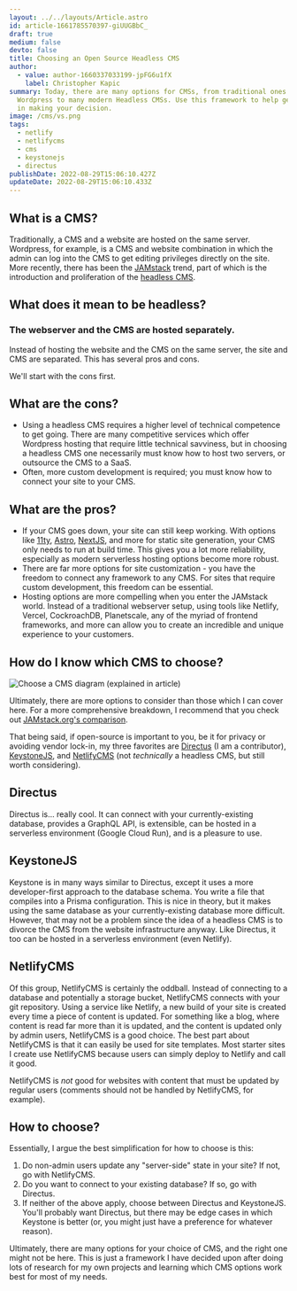 ```yaml
---
layout: ../../layouts/Article.astro
id: article-1661785570397-giUUGBbC_
draft: true
medium: false
devto: false
title: Choosing an Open Source Headless CMS
author:
  - value: author-1660337033199-jpFG6u1fX
    label: Christopher Kapic
summary: Today, there are many options for CMSs, from traditional ones like
  Wordpress to many modern Headless CMSs. Use this framework to help get started
  in making your decision.
image: /cms/vs.png
tags:
  - netlify
  - netlifycms
  - cms
  - keystonejs
  - directus
publishDate: 2022-08-29T15:06:10.427Z
updateDate: 2022-08-29T15:06:10.433Z
---
```

## What is a CMS?

T﻿raditionally, a CMS and a website are hosted on the same server. Wordpress, for example, is a CMS and website combination in which the admin can log into the CMS to get editing privileges directly on the site. More recently, there has been the [JAMstack](https://jamstack.org/) trend, part of which is the introduction and proliferation of the [headless CMS](https://jamstack.org/headless-cms/).

## What does it mean to be headless?

### The webserver and the CMS are hosted separately.

I﻿nstead of hosting the website and the CMS on the same server, the site and CMS are separated. This has several pros and cons.

W﻿e'll start with the cons first.

## W﻿hat are the cons?

* U﻿sing a headless CMS requires a higher level of technical competence to get going. There are many competitive services which offer Wordpress hosting that require little technical savviness, but in choosing a headless CMS one necessarily must know how to host two servers, or outsource the CMS to a SaaS.
* O﻿ften, more custom development is required; you must know how to connect your site to your CMS.

## W﻿hat are the pros?

* ﻿If your CMS goes down, your site can still keep working. With options like [11ty](https://www.11ty.dev/), [Astro](https://astro.build/), [NextJS](https://nextjs.org/), and more for static site generation, your CMS only needs to run at build time. This gives you a lot more reliability, especially as modern serverless hosting options become more robust.
* T﻿here are far more options for site customization - you have the freedom to connect any framework to any CMS. For sites that require custom development, this freedom can be essential.
* H﻿osting options are more compelling when you enter the JAMstack world. Instead of a traditional webserver setup, using tools like Netlify, Vercel, CockroachDB, Planetscale, any of the myriad of frontend frameworks, and more can allow you to create an incredible and unique experience to your customers.

## How do I know which CMS to choose?

![Choose a CMS diagram (explained in article)](/cms/choose-a-cms.png)

U﻿ltimately, there are more options to consider than those which I can cover here. For a more comprehensive breakdown, I recommend that you check out [JAMstack.org's comparison](https://jamstack.org/headless-cms/).

T﻿hat being said, if open-source is important to you, be it for privacy or avoiding vendor lock-in, my three favorites are [Directus](https://directus.io/) (I am a contributor), [KeystoneJS](https://keystonejs.com/), and [NetlifyCMS](https://www.netlifycms.org/) (not *technically* a headless CMS, but still worth considering).

## D﻿irectus

D﻿irectus is... really cool. It can connect with your currently-existing database, provides a GraphQL API, is extensible, can be hosted in a serverless environment (Google Cloud Run), and is a pleasure to use.

## K﻿eystoneJS

K﻿eystone is in many ways similar to Directus, except it uses a more developer-first approach to the database schema. You write a file that compiles into a Prisma configuration. This is nice in theory, but it makes using the same database as your currently-existing database more difficult. However, that may not be a problem since the idea of a headless CMS is to divorce the CMS from the website infrastructure anyway. Like Directus, it too can be hosted in a serverless environment (even Netlify).

## N﻿etlifyCMS

O﻿f this group, NetlifyCMS is certainly the oddball. Instead of connecting to a database and potentially a storage bucket, NetlifyCMS connects with your git repository. Using a service like Netlify, a new build of your site is created every time a piece of content is updated. For something like a blog, where content is read far more than it is updated, and the content is updated only by admin users, NetlifyCMS is a good choice. The best part about NetlifyCMS is that it can easily be used for site templates. Most starter sites I create use NetlifyCMS because users can simply deploy to Netlify and call it good.

N﻿etlifyCMS is *not* good for websites with content that must be updated by regular users (comments should not be handled by NetlifyCMS, for example).

## H﻿ow to choose?

E﻿ssentially, I argue the best simplification for how to choose is this:

1. D﻿o non-admin users update any "server-side" state in your site? If not, go with NetlifyCMS.
2. D﻿o you want to connect to your existing database? If so, go with Directus.
3. I﻿f neither of the above apply, choose between Directus and KeystoneJS. You'll probably want Directus, but there may be edge cases in which Keystone is better (or, you might just have a preference for whatever reason).

U﻿ltimately, there are many options for your choice of CMS, and the right one might not be here. This is just a framework I have decided upon after doing lots of research for my own projects and learning which CMS options work best for most of my needs.